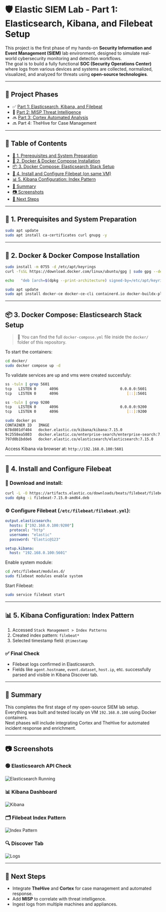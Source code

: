 
# 🛡️ Elastic SIEM Lab - Part 1: Elasticsearch, Kibana, and Filebeat Setup

This project is the first phase of my hands-on **Security Information and Event Management (SIEM)** lab environment, designed to simulate real-world cybersecurity monitoring and detection workflows.  
The goal is to build a fully functional **SOC (Security Operations Center)** where logs from various devices and systems are collected, normalized, visualized, and analyzed for threats using **open-source technologies**.

---

## 🔗 Project Phases

- ✅ [Part 1: Elasticsearch, Kibana, and Filebeat](./README.md)
- 🔄 [Part 2: MISP Threat Intelligence](./misp/README.md) 
- 🔜 [Part 3: Cortex Automated Analysis](./cortex/README.md)
- 🔜 Part 4: TheHive for Case Management

---

## 📑 Table of Contents

- [🐧 1. Prerequisites and System Preparation](#-1-prerequisites-and-system-preparation)
- [🐳 2. Docker & Docker Compose Installation](#-2-docker--docker-compose-installation)
- [📦 3. Docker Compose: Elasticsearch Stack Setup](#-3-docker-compose-elasticsearch-stack-setup)
- [📄 4. Install and Configure Filebeat (on same VM)](#-4-install-and-configure-filebeat-on-same-vm)
- [📊 5. Kibana Configuration: Index Pattern](#-5-kibana-configuration-index-pattern)
- [📝 Summary](#-summary)
- [📷 Screenshots](#-screenshots)
- [🚧 Next Steps](#-next-steps)

---

## 🐧 1. Prerequisites and System Preparation

```bash
sudo apt update
sudo apt install ca-certificates curl gnupg -y
```

---

## 🐳 2. Docker & Docker Compose Installation

```bash
sudo install -m 0755 -d /etc/apt/keyrings
curl -fsSL https://download.docker.com/linux/ubuntu/gpg | sudo gpg --dearmor -o /etc/apt/keyrings/docker.gpg

echo   "deb [arch=$(dpkg --print-architecture) signed-by=/etc/apt/keyrings/docker.gpg]   https://download.docker.com/linux/ubuntu $(lsb_release -cs) stable" |   sudo tee /etc/apt/sources.list.d/docker.list > /dev/null

sudo apt update
sudo apt install docker-ce docker-ce-cli containerd.io docker-buildx-plugin docker-compose-plugin -y
```

---

## 📦 3. Docker Compose: Elasticsearch Stack Setup

> 📁 You can find the full `docker-compose.yml` file inside the `docker/` folder of this repository.

To start the containers:

```bash
cd docker/
sudo docker compose up -d
```

To validate services are up and vms were created succesfuly:

```bash
ss -tuln | grep 5601
tcp   LISTEN 0      4096                            0.0.0.0:5601        0.0.0.0:*
tcp   LISTEN 0      4096                               [::]:5601           [::]:*
```

```bash
ss -tuln | grep 9200
tcp   LISTEN 0      4096                            0.0.0.0:9200        0.0.0.0:*
tcp   LISTEN 0      4096                               [::]:9200           [::]:*
```
```bash
sudo docker ps
CONTAINER ID   IMAGE                                                          COMMAND                  CREATED       STATUS       PORTS                                                   NAMES
678d801df404   docker.elastic.co/kibana/kibana:7.15.0                         "/bin/tini -- /usr/l…"   9 hours ago   Up 9 hours   0.0.0.0:5601->5601/tcp, [::]:5601->5601/tcp             elasticsearch-kibana-1
9c2558ea5803   docker.elastic.co/enterprise-search/enterprise-search:7.15.0   "/bin/tini -- /usr/l…"   9 hours ago   Up 9 hours   0.0.0.0:3002->3002/tcp, [::]:3002->3002/tcp             elasticsearch-ent-search-1
797d0b1bdde6   docker.elastic.co/elasticsearch/elasticsearch:7.15.0           "/bin/tini -- /usr/l…"   9 hours ago   Up 9 hours   0.0.0.0:9200->9200/tcp, [::]:9200->9200/tcp, 9300/tcp   elasticsearch-elasticsearch-1
```

Access Kibana via browser at: `http://192.168.0.100:5601`

---

## 📄 4. Install and Configure Filebeat

### 🔽 Download and install:

```bash
curl -L -O https://artifacts.elastic.co/downloads/beats/filebeat/filebeat-7.15.0-amd64.deb
sudo dpkg -i filebeat-7.15.0-amd64.deb
```

### ⚙️ Configure Filebeat (`/etc/filebeat/filebeat.yml`):

```yaml
output.elasticsearch:
  hosts: ["192.168.0.100:9200"]
  protocol: "http"
  username: "elastic"
  password: "Elastic@123"

setup.kibana:
  host: "192.168.0.100:5601"
```

Enable system module:

```bash
cd /etc/filebeat/modules.d/
sudo filebeat modules enable system
```

Start Filebeat:

```bash
sudo service filebeat start
```

---

## 📊 5. Kibana Configuration: Index Pattern

1. Accessed `Stack Management > Index Patterns`
2. Created index pattern: `filebeat*`
3. Selected timestamp field: `@timestamp`

### ✅ Final Check

- Filebeat logs confirmed in Elasticsearch.
- Fields like `agent.hostname`, `event.dataset`, `host.ip`, etc. successfully parsed and visible in Kibana Discover tab.

---

## 📝 Summary

This completes the first stage of my open-source SIEM lab setup.  
Everything was built and tested locally on VM `192.168.0.100` using Docker containers.  
Next phases will include integrating Cortex and TheHive for automated incident response and enrichment.

---

## 📷 Screenshots

### 🟢 Elasticsearch API Check

![Elasticsearch Running](screenshots/elasticsearch-check.png)

### 📊 Kibana Dashboard

![Kibana](screenshots/kibana-dashboard.png)

### 🗂️ Filebeat Index Pattern

![Index Pattern](screenshots/filebeat-index.png)

### 🔍 Discover Tab

![Logs](screenshots/discover-logs.png)

---


## 🚧 Next Steps

- Integrate **TheHive** and **Cortex** for case management and automated response.
- Add **MISP** to correlate with threat intelligence.
- Ingest logs from multiple machines and appliances.
